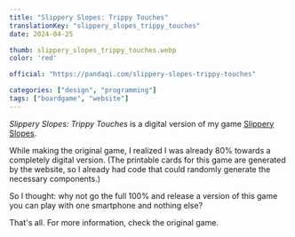 ```yaml
---
title: "Slippery Slopes: Trippy Touches"
translationKey: "slippery_slopes_trippy_touches"
date: 2024-04-25

thumb: slippery_slopes_trippy_touches.webp
color: 'red'

official: "https://pandaqi.com/slippery-slopes-trippy-touches"

categories: ["design", "programming"]
tags: ["boardgame", "website"]
---
```


_Slippery Slopes: Trippy Touches_ is a digital version of my game [Slippery Slopes](/en/design/boardgame/slippery-slopes).

While making the original game, I realized I was already 80% towards a completely digital version. (The printable cards for this game are generated by the website, so I already had code that could randomly generate the necessary components.)

So I thought: why not go the full 100% and release a version of this game you can play with one smartphone and nothing else?

That's all. For more information, check the original game.